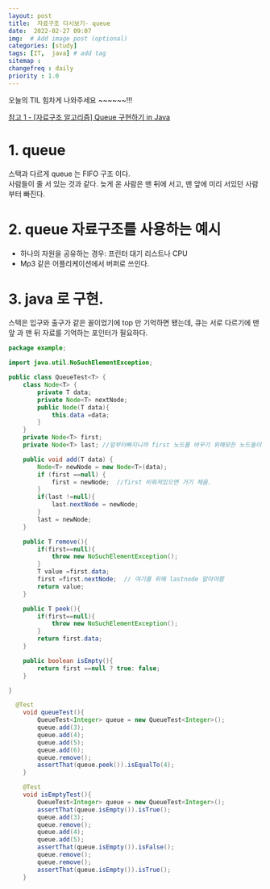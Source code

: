 ```yaml
---
layout: post
title:  자료구조 다시보기- queue
date:  2022-02-27 09:07
img:  # Add image post (optional)
categories: [study]
tags: [IT,  java] # add tag
sitemap :
changefreq : daily
priority : 1.0
---
```


오늘의 TIL 힘차게 나와주세요 ~~~~~~!!!    

[참고 1 - [자료구조 알고리즘] Queue 구현하기 in Java](https://www.youtube.com/watch?v=W3jNbNGyjMs&list=PLjSkJdbr_gFZL2BNnGLvTgMYXptKGIyum&index=2)  

# 1. queue 
스택과 다르게 queue 는 FIFO 구조 이다.    
사람들이 줄 서 있는 것과 같다.  늦게 온 사람은 맨 뒤에 서고,  맨 앞에 미리 서있던 사람부터 빠진다.    

# 2. queue 자료구조를 사용하는 예시 
- 하나의 자원을 공유하는 경우: 프린터 대기 리스트나 CPU  
- Mp3 같은 어플리케이션에서 버퍼로 쓰인다.    

# 3. java 로 구현.  
스택은 입구와 출구가 같은 꼴이었기에 top 만 기억하면 됐는데,  큐는 서로 다르기에 맨 앞 과 맨 뒤 자료를 기억하는 포인터가 필요하다.  

~~~java
package example;

import java.util.NoSuchElementException;

public class QueueTest<T> {
    class Node<T> {
        private T data;
        private Node<T> nextNode;
        public Node(T data){
            this.data =data;
        }
    }
    private Node<T> first;
    private Node<T> last; //앞부터빠지니까 first 노드를 바꾸기 위해모든 노드들이 다음 노드를 알아야함. -> 마지막에 들어오는 노드 위해 last 노드 갱신해갈 필요 있음.

    public void add(T data) {
        Node<T> newNode = new Node<T>(data);
        if (first ==null) {
            first = newNode;  //first 비워져있으면 거기 채움.
        }
        if(last !=null){
            last.nextNode = newNode;
        }
        last = newNode;
    }

    public T remove(){
        if(first==null){
            throw new NoSuchElementException();
        }
        T value =first.data;
        first =first.nextNode;  // 여기를 위해 lastnode 알아야함
        return value;
    }

    public T peek(){
        if(first==null){
            throw new NoSuchElementException();
        }
        return first.data;
    }

    public boolean isEmpty(){
        return first ==null ? true: false;
    }

}

~~~~


~~~java 
  @Test
    void queueTest(){
        QueueTest<Integer> queue = new QueueTest<Integer>();
        queue.add(3);
        queue.add(4);
        queue.add(5);
        queue.add(6);
        queue.remove();
        assertThat(queue.peek()).isEqualTo(4);
    }

    @Test
    void isEmptyTest(){
        QueueTest<Integer> queue = new QueueTest<Integer>();
        assertThat(queue.isEmpty()).isTrue();
        queue.add(3);
        queue.remove();
        queue.add(4);
        queue.add(5);
        assertThat(queue.isEmpty()).isFalse();
        queue.remove();
        queue.remove();
        assertThat(queue.isEmpty()).isTrue();
    }

~~~

